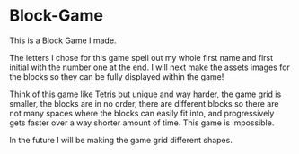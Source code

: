 # Block-Game
This is a Block Game I made.

The letters I chose for this game spell out my whole first name and first initial with the number one at the end.
I will next make the assets images for the blocks so they can be fully displayed within the game!

Think of this game like Tetris but unique and way harder, the game grid is smaller, the blocks are in no order, there are different blocks so there are not many spaces where the blocks can easily fit into, and progressively gets faster over a way shorter amount of time. This game is impossible.

In the future I will be making the game grid different shapes.
